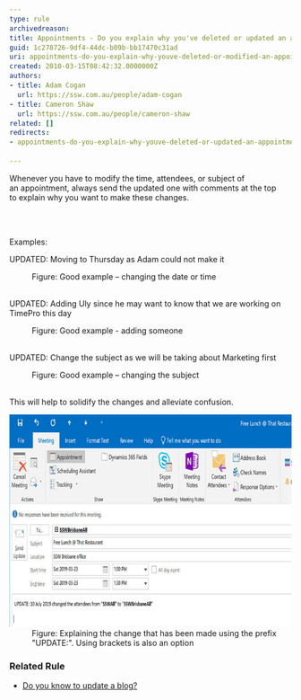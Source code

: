 ```yaml
---
type: rule
archivedreason: 
title: Appointments - Do you explain why you've deleted or updated an appointment?
guid: 1c278726-9df4-44dc-b09b-bb17470c31ad
uri: appointments-do-you-explain-why-youve-deleted-or-modified-an-appointment
created: 2010-03-15T08:42:32.0000000Z
authors:
- title: Adam Cogan
  url: https://ssw.com.au/people/adam-cogan
- title: Cameron Shaw
  url: https://ssw.com.au/people/cameron-shaw
related: []
redirects:
- appointments-do-you-explain-why-youve-deleted-or-updated-an-appointment

---
```



<p class="ssw15-rteElement-P">Whenever you have to modify the time, attendees, or subject of an appointment, always send the updated one with comments at the top to explain why you want to make these changes.<br></p>
<br><excerpt class='endintro'></excerpt><br>
<p class="ssw15-rteElement-P">​Examples:​​<br></p><p class="ssw15-rteElement-GreyBox">UPDATED: Moving to Thursday as Adam could not make it​<br></p><dd class="ssw15-rteElement-FigureGood">Figure: Good example – changing the date or time<br>​</dd><p class="ssw15-rteElement-GreyBox">UPDATED: Adding Uly since he may want to know that we are working on TimePro this day</p><dd class="ssw15-rteElement-FigureGood">Figure: Good example - adding someone​​<br><br></dd><p class="ssw15-rteElement-GreyBox">UPDATED: Change the subject as we will be taking about Marketing first</p><dd class="ssw15-rteElement-FigureGood">​​Figure: Good example – changing the subject​<br><br></dd><div><p></p><p>​This will help to solidify the changes and alleviate confusion.<br></p><dl class="image"><dt> 
            <img src="AppointmentWithComments.jpg" alt="" style="width:750px;height:378px;" /> 
         </dt><dd>Figure: Explaining the change that has been made using the prefix "UPDATE​:". Using brackets is also an option​<br></dd></dl><h3>​​Related Rule<br></h3><ul><li>​<a href=/do-you-know-to-update-a-blog>Do you know to update a blog?</a><br></li></ul></div>


